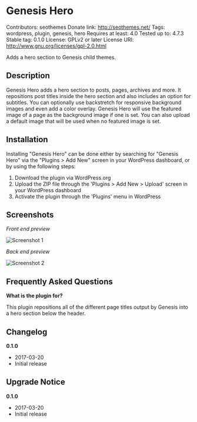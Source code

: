 # Genesis Hero

Contributors: seothemes
Donate link: http://seothemes.net/
Tags: wordpress, plugin, genesis, hero
Requires at least: 4.0
Tested up to: 4.7.3
Stable tag: 0.1.0
License: GPLv2 or later
License URI: http://www.gnu.org/licenses/gpl-2.0.html

Adds a hero section to Genesis child themes.

## Description

Genesis Hero adds a hero section to posts, pages, archives and more. It repositions post titles inside the hero section and also includes an option for subtitles. You can optionally use backstretch for responsive background images and even add a color overlay. Genesis Hero will use the featured image of a page as the background image if one is set. You can also upload a default image that will be used when no featured image is set.

## Installation

Installing "Genesis Hero" can be done either by searching for "Genesis Hero" via the "Plugins > Add New" screen in your WordPress dashboard, or by using the following steps:

1. Download the plugin via WordPress.org
2. Upload the ZIP file through the 'Plugins > Add New > Upload' screen in your WordPress dashboard
3. Activate the plugin through the 'Plugins' menu in WordPress

## Screenshots

*Front end preview*

![Screenshot 1](https://seothemes.net/wp-content/uploads/screenshot-1.png)

*Back end preview*

![Screenshot 2](https://seothemes.net/wp-content/uploads/screenshot-2.png)

## Frequently Asked Questions

**What is the plugin for?**

This plugin repositions all of the different page titles output by Genesis into a hero section below the header.

## Changelog

**0.1.0**
* 2017-03-20
* Initial release

## Upgrade Notice

**0.1.0**
* 2017-03-20
* Initial release
